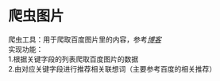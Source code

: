 # 爬虫图片
爬虫工具：用于爬取百度图片里的内容，参考[*博客*](https://blog.csdn.net/qq_40774175/article/details/81273198?depth_1-utm_source=distribute.pc_relevant.none-task&utm_source=distribute.pc_relevant.none-task)  
实现功能：  
1.根据关键字段的列表爬取百度图片的数据    
2.由对应关键字段进行推荐相关联想词（主要参考百度的相关推荐） 
